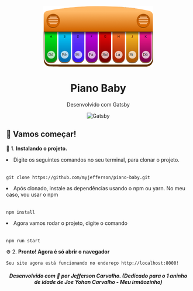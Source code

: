 <p align="center"><img alt="Gatsby" src="https://github.com/myjefferson/piano-baby/blob/master/src/images/piano-complete.png" width="300" /></p>
<h1 align="center">
  Piano Baby
</h1>
<p align="center">Desenvolvido com Gatsby</p>
<p align="center"><img alt="Gatsby" src="https://www.gatsbyjs.com/Gatsby-Monogram.svg" width="40" /></p>

## 🚀 Vamos começar!

🔨 1.  **Instalando o projeto.**

<li>Digite os seguintes comandos no seu terminal, para clonar o projeto.</li></br>

    git clone https://github.com/myjefferson/piano-baby.git

<li>Após clonado, instale as dependências usando o npm ou yarn. No meu caso, vou usar o npm</li></br>

    npm install

<li>Agora vamos rodar o projeto, digite o comando</li></br>
 
    npm run start

⚙️ 2.  **Pronto! Agora é só abrir o navegador**

    Seu site agora está funcionando no endereço http://localhost:8000!

</hr>

<h5 align="center">
  Desenvolvido com 💛 por Jefferson Carvalho. (Dedicado para o 1 aninho de idade de Joe Yohan Carvalho - Meu irmãozinho)
</h5>
